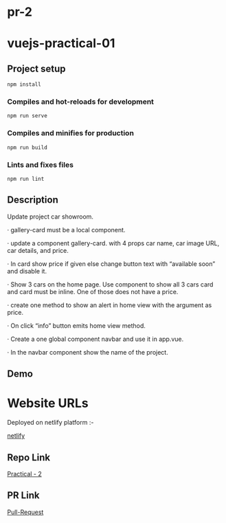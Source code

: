 # pr-2

# vuejs-practical-01

## Project setup
```
npm install
```

### Compiles and hot-reloads for development
```
npm run serve
```

### Compiles and minifies for production
```
npm run build
```

### Lints and fixes files
```
npm run lint
```

## Description
Update project car showroom.

· gallery-card must be a local component.

· update a component gallery-card. with 4 props car name, car image URL, car details, and price.

· In card show price if given else change button text with “available soon” and disable it.

· Show 3 cars on the home page. Use component to show all 3 cars card and card must be inline. One of those does not have a price.

· create one method to show an alert in home view with the argument as price.

· On click “info” button emits home view method.

· Create a one global component navbar and use it in app.vue.

· In the navbar component show the name of the project.

## Demo 
# Website URLs
Deployed on netlify platform :-

[netlify]()

## Repo Link
[Practical - 2](https://github.com/mansinakrani/vuejs-practicals.git)

## PR Link
[Pull-Request]() 

